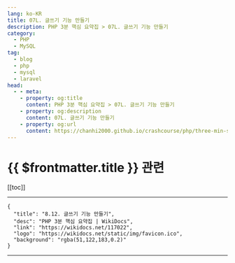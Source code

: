 ```yaml
---
lang: ko-KR
title: 07L. 글쓰기 기능 만들기
description: PHP 3분 핵심 요약집 > 07L. 글쓰기 기능 만들기
category: 
  - PHP
  - MySQL
tag: 
  - blog
  - php
  - mysql
  - laravel
head:
  - - meta:
    - property: og:title
      content: PHP 3분 핵심 요약집 > 07L. 글쓰기 기능 만들기
    - property: og:description
      content: 07L. 글쓰기 기능 만들기
    - property: og:url
      content: https://chanhi2000.github.io/crashcourse/php/three-min-summary/07-miniproject/07L.html
---
```


# {{ $frontmatter.title }} 관련

[[toc]]

---

```component VPCard
{
  "title": "8.12. 글쓰기 기능 만들기",
  "desc": "PHP 3분 핵심 요약집 | WikiDocs",
  "link": "https://wikidocs.net/117022",
  "logo": "https://wikidocs.net/static/img/favicon.ico",
  "background": "rgba(51,122,183,0.2)"
}
```

---
